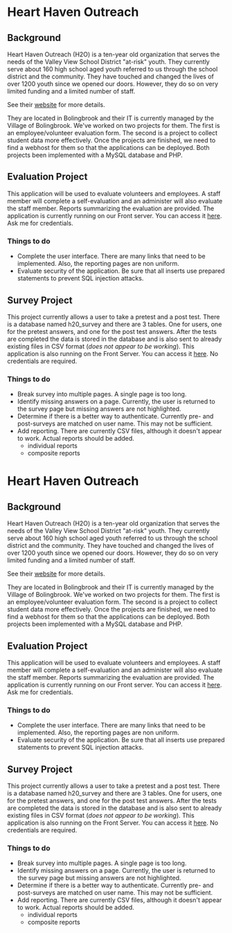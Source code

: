 # Heart Haven Outreach

## Background
Heart Haven Outreach (H2O)  is a ten-year old organization that serves the needs of the Valley View School District "at-risk" youth. They currently serve about 160 high school aged youth referred to us through the school district and the community. They have touched and changed the lives of over 1200 youth since we opened our doors. However, they do so on very limited funding and a limited number of staff.

See their [website](http://www.hearthavenoutreach.org) for more details.

 They are located in Bolingbrook and their IT is currently managed by the Village of Bolingbrook.  We've worked on two projects for them.  The first is an employee/volunteer evaluation form.  The second is a project to collect student data more effectively.  Once the projects are finished, we need to find a webhost for them so that the applications can be deployed. Both projects been implemented with a MySQL database and PHP.

## Evaluation Project
This application will be used to evaluate volunteers and employees.  A staff member will complete a self-evaluation and an administer will also evaluate the staff member.  Reports summarizing the evaluation are provided.  The application is currently running on our Front server. You can access it  [here](http://cs.lewisu.edu/~howardcy/h2o/evaluation).  Ask me for credentials.

### Things to do
- Complete the user interface.  There are many links that need to be implemented.  Also, the reporting pages are non uniform.
- Evaluate security of the application.  Be sure that all inserts use prepared statements to prevent SQL injection attacks.


## Survey Project

This project currently allows a user to take a pretest and a post test. There is a  database named h20_survey and there are 3 tables. One for users, one for the pretest answers, and one for the post test answers. After the tests are completed the data is stored in the database and is also sent to already existing files in CSV format (*does not appear to be working*).  This application is also running on the Front Server.  You can access it [here](http://cs.lewisu.edu/~howardcy/h2o/survey/Main.php).  No credentials are required.

### Things to do
- Break survey into multiple pages.  A single page is too long.
- Identify missing answers on a page.  Currently, the user is returned to the survey page but missing answers are not highlighted.
- Determine if there is a better way to authenticate.  Currently pre- and post-surveys are matched on user name.  This may not be sufficient.
- Add reporting.  There are currently CSV files, although it doesn't appear to work.  Actual reports should be added.
  - individual reports
  - composite reports
  
# Heart Haven Outreach

## Background
Heart Haven Outreach (H2O)  is a ten-year old organization that serves the needs of the Valley View School District "at-risk" youth. They currently serve about 160 high school aged youth referred to us through the school district and the community. They have touched and changed the lives of over 1200 youth since we opened our doors. However, they do so on very limited funding and a limited number of staff.

See their [website](http://www.hearthavenoutreach.org) for more details.

 They are located in Bolingbrook and their IT is currently managed by the Village of Bolingbrook.  We've worked on two projects for them.  The first is an employee/volunteer evaluation form.  The second is a project to collect student data more effectively.  Once the projects are finished, we need to find a webhost for them so that the applications can be deployed. Both projects been implemented with a MySQL database and PHP.

## Evaluation Project
This application will be used to evaluate volunteers and employees.  A staff member will complete a self-evaluation and an administer will also evaluate the staff member.  Reports summarizing the evaluation are provided.  The application is currently running on our Front server. You can access it  [here](http://cs.lewisu.edu/~howardcy/h2o/evaluation).  Ask me for credentials.

### Things to do
- Complete the user interface.  There are many links that need to be implemented.  Also, the reporting pages are non uniform.
- Evaluate security of the application.  Be sure that all inserts use prepared statements to prevent SQL injection attacks.


## Survey Project

This project currently allows a user to take a pretest and a post test. There is a  database named h20_survey and there are 3 tables. One for users, one for the pretest answers, and one for the post test answers. After the tests are completed the data is stored in the database and is also sent to already existing files in CSV format (*does not appear to be working*).  This application is also running on the Front Server.  You can access it [here](http://cs.lewisu.edu/~howardcy/h2o/survey/Main.php).  No credentials are required.

### Things to do
- Break survey into multiple pages.  A single page is too long.
- Identify missing answers on a page.  Currently, the user is returned to the survey page but missing answers are not highlighted.
- Determine if there is a better way to authenticate.  Currently pre- and post-surveys are matched on user name.  This may not be sufficient.
- Add reporting.  There are currently CSV files, although it doesn't appear to work.  Actual reports should be added.
  - individual reports
  - composite reports
